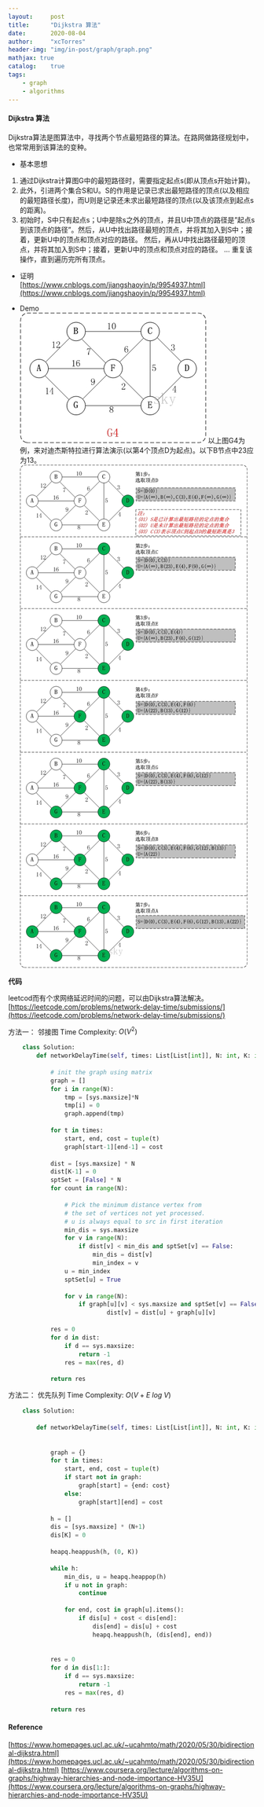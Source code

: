 ```yaml
---
layout:     post
title:      "Dijkstra 算法"
date:       2020-08-04
author:     "xcTorres"
header-img: "img/in-post/graph/graph.png"
mathjax: true
catalog:    true
tags:
    - graph
    - algorithms
---
```


#### Dijkstra 算法
Dijkstra算法是图算法中，寻找两个节点最短路径的算法。在路网做路径规划中，也常常用到该算法的变种。  

- 基本思想  
1. 通过Dijkstra计算图G中的最短路径时，需要指定起点s(即从顶点s开始计算)。  
2. 此外，引进两个集合S和U。S的作用是记录已求出最短路径的顶点(以及相应的最短路径长度)，而U则是记录还未求出最短路径的顶点(以及该顶点到起点s的距离)。  
3. 初始时，S中只有起点s；U中是除s之外的顶点，并且U中顶点的路径是”起点s到该顶点的路径”。然后，从U中找出路径最短的顶点，并将其加入到S中；接着，更新U中的顶点和顶点对应的路径。 然后，再从U中找出路径最短的顶点，并将其加入到S中；接着，更新U中的顶点和顶点对应的路径。 … 重复该操作，直到遍历完所有顶点。

- 证明  
[https://www.cnblogs.com/jiangshaoyin/p/9954937.html](https://www.cnblogs.com/jiangshaoyin/p/9954937.html)

- Demo  
![sample](/img/in-post/graph/dijkstra-demo-0.png)
以上图G4为例，来对迪杰斯特拉进行算法演示(以第4个顶点D为起点)。以下B节点中23应为13。  
![sample](/img/in-post/graph/dijkstra-demo-1.png)

**代码**

leetcod而有个求网络延迟时间的问题，可以由Dijkstra算法解决。
[https://leetcode.com/problems/network-delay-time/submissions/](https://leetcode.com/problems/network-delay-time/submissions/)  

方法一： 邻接图
Time Complexity: $O(V^2)$
```python
    class Solution:    
        def networkDelayTime(self, times: List[List[int]], N: int, K: int) -> int:
            
            # init the graph using matrix
            graph = []
            for i in range(N):
                tmp = [sys.maxsize]*N
                tmp[i] = 0
                graph.append(tmp)
                
            for t in times:
                start, end, cost = tuple(t)
                graph[start-1][end-1] = cost

            dist = [sys.maxsize] * N
            dist[K-1] = 0
            sptSet = [False] * N
            for count in range(N):
                
                # Pick the minimum distance vertex from  
                # the set of vertices not yet processed.  
                # u is always equal to src in first iteration 
                min_dis = sys.maxsize
                for v in range(N):
                    if dist[v] < min_dis and sptSet[v] == False: 
                        min_dis = dist[v] 
                        min_index = v
                u = min_index
                sptSet[u] = True
                
                for v in range(N): 
                    if graph[u][v] < sys.maxsize and sptSet[v] == False and dist[v] > dist[u] + graph[u][v]: 
                            dist[v] = dist[u] + graph[u][v] 
            
            res = 0
            for d in dist:
                if d == sys.maxsize:
                    return -1
                res = max(res, d)
                
            return res
```  
    
方法二： 优先队列
Time Complexity: $O(V + E\; log\; V)$
```python
    class Solution:
        
        def networkDelayTime(self, times: List[List[int]], N: int, K: int) -> int:
            
                
            graph = {}
            for t in times:
                start, end, cost = tuple(t)
                if start not in graph:
                    graph[start] = {end: cost}
                else:
                    graph[start][end] = cost
            
            h = []
            dis = [sys.maxsize] * (N+1)
            dis[K] = 0
                
            heapq.heappush(h, (0, K))
                
            while h:
                min_dis, u = heapq.heappop(h)
                if u not in graph:
                    continue
                    
                for end, cost in graph[u].items():
                    if dis[u] + cost < dis[end]:
                        dis[end] = dis[u] + cost
                        heapq.heappush(h, (dis[end], end))  
                            
                
            res = 0
            for d in dis[1:]:
                if d == sys.maxsize:
                    return -1
                res = max(res, d)
                
            return res
```


#### Reference
[https://www.homepages.ucl.ac.uk/~ucahmto/math/2020/05/30/bidirectional-dijkstra.html](https://www.homepages.ucl.ac.uk/~ucahmto/math/2020/05/30/bidirectional-dijkstra.html)
[https://www.coursera.org/lecture/algorithms-on-graphs/highway-hierarchies-and-node-importance-HV35U](https://www.coursera.org/lecture/algorithms-on-graphs/highway-hierarchies-and-node-importance-HV35U)

